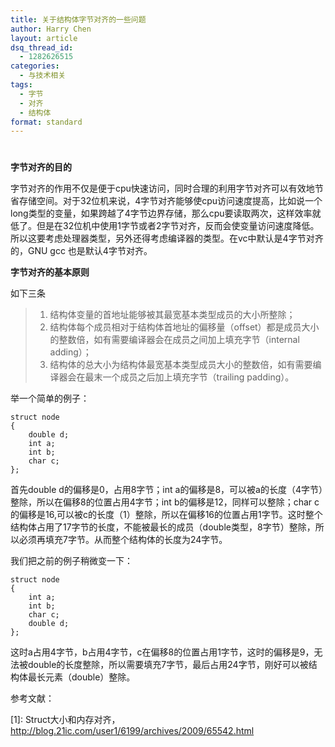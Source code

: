```yaml
---
title: 关于结构体字节对齐的一些问题
author: Harry Chen
layout: article
dsq_thread_id:
  - 1282626515
categories:
  - 与技术相关
tags:
  - 字节
  - 对齐
  - 结构体
format: standard
---
```

# 

**字节对齐的目的**

  字节对齐的作用不仅是便于cpu快速访问，同时合理的利用字节对齐可以有效地节省存储空间。对于32位机来说，4字节对齐能够使cpu访问速度提高，比如说一个long类型的变量，如果跨越了4字节边界存储，那么cpu要读取两次，这样效率就低了。但是在32位机中使用1字节或者2字节对齐，反而会使变量访问速度降低。所以这要考虑处理器类型，另外还得考虑编译器的类型。在vc中默认是4字节对齐的，GNU gcc 也是默认4字节对齐。

**字节对齐的基本原则**

  如下三条

>   1. 结构体变量的首地址能够被其最宽基本类型成员的大小所整除；
>   2. 结构体每个成员相对于结构体首地址的偏移量（offset）都是成员大小的整数倍，如有需要编译器会在成员之间加上填充字节（internal adding）；
>   3. 结构体的总大小为结构体最宽基本类型成员大小的整数倍，如有需要编译器会在最末一个成员之后加上填充字节（trailing padding）。

  举一个简单的例子：


    struct node
    {
        double d;
        int a;
        int b;
        char c;
    };


  首先double d的偏移是0，占用8字节；int a的偏移是8，可以被a的长度（4字节）整除，所以在偏移8的位置占用4字节；int b的偏移是12，同样可以整除；char c的偏移是16,可以被c的长度（1）整除，所以在偏移16的位置占用1字节。这时整个结构体占用了17字节的长度，不能被最长的成员（double类型，8字节）整除，所以必须再填充7字节。从而整个结构体的长度为24字节。

  我们把之前的例子稍微变一下：


    struct node
    {
        int a;
        int b;
        char c;
        double d;
    };


  这时a占用4字节，b占用4字节，c在偏移8的位置占用1字节，这时的偏移是9，无法被double的长度整除，所以需要填充7字节，最后占用24字节，刚好可以被结构体最长元素（double）整除。

参考文献：

 [1]: Struct大小和内存对齐， <http://blog.21ic.com/user1/6199/archives/2009/65542.html>

